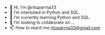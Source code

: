 - 👋 Hi, I’m @rituparrna33
- 👀 I’m interested in Python and SQL.
- 🌱 I’m currently learning Python and SQL.
- 💞️ I’m looking to collaborate on ...
- 📫 How to reach me rituparrna33@gmail.com

<!---
rituparrna33/rituparrna33 is a ✨ special ✨ repository because its `README.md` (this file) appears on your GitHub profile.
You can click the Preview link to take a look at your changes.
--->
